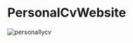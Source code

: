 # PersonalCvWebsite

![personallycv](https://user-images.githubusercontent.com/44476138/130075086-011ee273-7fd5-4d77-8752-57fa4fc0033f.png)


